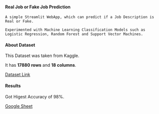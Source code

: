 #### **Real Job or Fake Job Prediction**

    A simple Streamlit WebApp, which can predict if a Job Description is Real or Fake. 
    
    Experimented with Machine Learning Classification Models such as Logistic Regression, Random Forest and Support Vector Machines.


#### **About Dataset**
This Dataset was taken from Kaggle.

It has **17880 rows** and **18 columns**.

[Dataset Link](https://www.kaggle.com/datasets/shivamb/real-or-fake-fake-jobposting-prediction?select=fake_job_postings.csv)

#### **Results**
Got Higest Accuracy of 98%.

[Google Sheet](https://docs.google.com/spreadsheets/d/1dAc1AAC4hiw4MpywlgbLeaWohM90DMeofwIqW_SGpOM/edit?usp=sharing)
